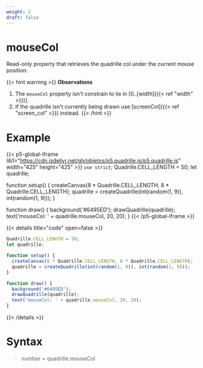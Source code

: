 ```yaml
---
weight: 2
draft: false
---
```


# mouseCol

Read-only property that retrieves the quadrille col under the current mouse position.

{{< hint warning >}}
**Observations**  
1. The `mouseCol` property isn't constrain to lie in [0..[width]({{< ref "width" >}})].
2. If the quadrille isn't currently being drawn use [screenCol]({{< ref "screen_col" >}}) instead.
{{< /hint >}}

# Example

{{< p5-global-iframe lib1="https://cdn.jsdelivr.net/gh/objetos/p5.quadrille.js/p5.quadrille.js" width="425" height="425" >}}
`use strict`;
Quadrille.CELL_LENGTH = 50;
let quadrille;

function setup() {
  createCanvas(8 * Quadrille.CELL_LENGTH, 8 * Quadrille.CELL_LENGTH);
  quadrille = createQuadrille(int(random(1, 9)), int(random(1, 9)));
}

function draw() {
  background('#6495ED');
  drawQuadrille(quadrille);
  text('mouseCol: ' + quadrille.mouseCol, 20, 20);
}
{{< /p5-global-iframe >}}

{{< details title="code" open=false >}}
```js
Quadrille.CELL_LENGTH = 50;
let quadrille;

function setup() {
  createCanvas(8 * Quadrille.CELL_LENGTH, 8 * Quadrille.CELL_LENGTH);
  quadrille = createQuadrille(int(random(1, 9)), int(random(1, 9)));
}

function draw() {
  background('#6495ED');
  drawQuadrille(quadrille);
  text('mouseCol: ' + quadrille.mouseCol, 20, 20);
}
```
{{< /details >}}

# Syntax

> number = quadrille.mouseCol